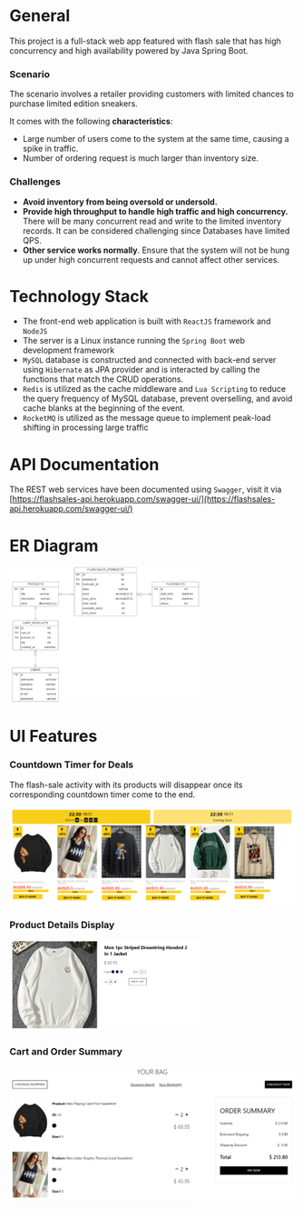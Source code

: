 # General

This project is a full-stack web app featured with flash sale that has high concurrency and high availability powered by Java Spring Boot.

### Scenario

The scenario involves a retailer providing customers with limited chances to purchase limited edition sneakers.

It comes with the following **characteristics**:

- Large number of users come to the system at the same time, causing a spike in traffic.
- Number of ordering request is much larger than inventory size.

### Challenges

- **Avoid inventory from being oversold or undersold.**
- **Provide high throughput to handle high traffic and high concurrency.** There will be many concurrent read and write to the limited inventory records. It can be considered challenging since Databases have limited QPS. 
- **Other service works normally**. Ensure that the system will not be hung up under high concurrent requests and cannot affect other services.



# Technology Stack

- The front-end web application is built with `ReactJS` framework and `NodeJS`
- The server is a Linux instance running the `Spring Boot` web development framework
- `MySQL` database is constructed and connected with back-end server using `Hibernate` as JPA provider and is interacted by calling the functions that match the CRUD operations.
- `Redis` is utilized as the cache middleware and `Lua Scripting` to reduce the query frequency of MySQL database, prevent overselling, and avoid cache blanks at the beginning of the event.
- `RocketMQ` is utilized as the message queue to implement peak-load shifting in processing large traffic



# API Documentation

The REST web services have been documented using `Swagger`, visit it via [https://flashsales-api.herokuapp.com/swagger-ui/](https://flashsales-api.herokuapp.com/swagger-ui/)



# ER Diagram

<img src="database_design.jpg" alt="database_design" style="zoom: 33%;" />



# UI Features

### Countdown Timer for Deals

The flash-sale activity with its products will disappear once its corresponding countdown timer come to the end.

<img src="image-20220824010929106.png" alt="image-20220824010929106" style="zoom: 80%;" />





### Product Details Display

<img src="image-20220824010148579.png" alt="image-20220824010148579" style="zoom:33%;" />





### Cart and Order Summary

<img src="image-20220824010256715.png" alt="image-20220824010256715" style="zoom: 50%;" />